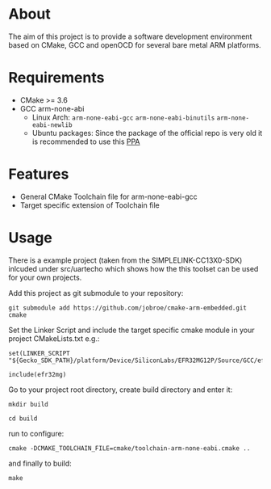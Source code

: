 # About

The aim of this project is to provide a software development environment based on CMake, GCC and openOCD for several bare metal ARM platforms.

# Requirements

   * CMake >= 3.6
   * GCC arm-none-abi
     * Linux Arch: `arm-none-eabi-gcc` `arm-none-eabi-binutils` `arm-none-eabi-newlib`
     * Ubuntu packages: Since the package of the official repo is very old it is recommended to use this [PPA](https://launchpad.net/~team-gcc-arm-embedded/+archive/ubuntu/ppa)

# Features

 * General CMake Toolchain file for arm-none-eabi-gcc
 * Target specific extension of Toolchain file

# Usage

There is a example project (taken from the SIMPLELINK-CC13X0-SDK) inlcuded under src/uartecho which shows how the this toolset can be used for your own projects.

Add this project as git submodule to your repository:

    git submodule add https://github.com/jobroe/cmake-arm-embedded.git cmake


Set the Linker Script and include the target specific cmake module in your project CMakeLists.txt e.g.:

```
set(LINKER_SCRIPT "${Gecko_SDK_PATH}/platform/Device/SiliconLabs/EFR32MG12P/Source/GCC/efr32mg12p.ld")

include(efr32mg)

```

Go to your project root directory, create build directory and enter it:

    mkdir build

    cd build

run to configure:

    cmake -DCMAKE_TOOLCHAIN_FILE=cmake/toolchain-arm-none-eabi.cmake ..

and finally to build:

    make
